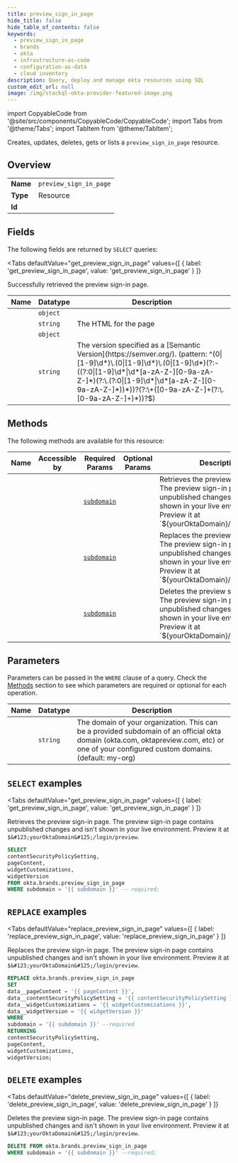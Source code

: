 ```yaml
--- 
title: preview_sign_in_page
hide_title: false
hide_table_of_contents: false
keywords:
  - preview_sign_in_page
  - brands
  - okta
  - infrastructure-as-code
  - configuration-as-data
  - cloud inventory
description: Query, deploy and manage okta resources using SQL
custom_edit_url: null
image: /img/stackql-okta-provider-featured-image.png
---
```


import CopyableCode from '@site/src/components/CopyableCode/CopyableCode';
import Tabs from '@theme/Tabs';
import TabItem from '@theme/TabItem';

Creates, updates, deletes, gets or lists a <code>preview_sign_in_page</code> resource.

## Overview
<table><tbody>
<tr><td><b>Name</b></td><td><code>preview_sign_in_page</code></td></tr>
<tr><td><b>Type</b></td><td>Resource</td></tr>
<tr><td><b>Id</b></td><td><CopyableCode code="okta.brands.preview_sign_in_page" /></td></tr>
</tbody></table>

## Fields

The following fields are returned by `SELECT` queries:

<Tabs
    defaultValue="get_preview_sign_in_page"
    values={[
        { label: 'get_preview_sign_in_page', value: 'get_preview_sign_in_page' }
    ]}
>
<TabItem value="get_preview_sign_in_page">

Successfully retrieved the preview sign-in page.

<table>
<thead>
    <tr>
    <th>Name</th>
    <th>Datatype</th>
    <th>Description</th>
    </tr>
</thead>
<tbody>
<tr>
    <td><CopyableCode code="contentSecurityPolicySetting" /></td>
    <td><code>object</code></td>
    <td></td>
</tr>
<tr>
    <td><CopyableCode code="pageContent" /></td>
    <td><code>string</code></td>
    <td>The HTML for the page</td>
</tr>
<tr>
    <td><CopyableCode code="widgetCustomizations" /></td>
    <td><code>object</code></td>
    <td></td>
</tr>
<tr>
    <td><CopyableCode code="widgetVersion" /></td>
    <td><code>string</code></td>
    <td>The version specified as a [Semantic Version](https://semver.org/). (pattern: ^(0|[1-9]\d*)\.(0|[1-9]\d*)\.(0|[1-9]\d*)(?:-((?:0|[1-9]\d*|\d*[a-zA-Z-][0-9a-zA-Z-]*)(?:\.(?:0|[1-9]\d*|\d*[a-zA-Z-][0-9a-zA-Z-]*))*))?(?:\+([0-9a-zA-Z-]+(?:\.[0-9a-zA-Z-]+)*))?$)</td>
</tr>
</tbody>
</table>
</TabItem>
</Tabs>

## Methods

The following methods are available for this resource:

<table>
<thead>
    <tr>
    <th>Name</th>
    <th>Accessible by</th>
    <th>Required Params</th>
    <th>Optional Params</th>
    <th>Description</th>
    </tr>
</thead>
<tbody>
<tr>
    <td><a href="#get_preview_sign_in_page"><CopyableCode code="get_preview_sign_in_page" /></a></td>
    <td><CopyableCode code="select" /></td>
    <td><a href="#parameter-subdomain"><code>subdomain</code></a></td>
    <td></td>
    <td>Retrieves the preview sign-in page. The preview sign-in page contains unpublished changes and isn't shown in your live environment. Preview it at `$&#123;yourOktaDomain&#125;/login/preview`.</td>
</tr>
<tr>
    <td><a href="#replace_preview_sign_in_page"><CopyableCode code="replace_preview_sign_in_page" /></a></td>
    <td><CopyableCode code="replace" /></td>
    <td><a href="#parameter-subdomain"><code>subdomain</code></a></td>
    <td></td>
    <td>Replaces the preview sign-in page. The preview sign-in page contains unpublished changes and isn't shown in your live environment. Preview it at `$&#123;yourOktaDomain&#125;/login/preview`.</td>
</tr>
<tr>
    <td><a href="#delete_preview_sign_in_page"><CopyableCode code="delete_preview_sign_in_page" /></a></td>
    <td><CopyableCode code="delete" /></td>
    <td><a href="#parameter-subdomain"><code>subdomain</code></a></td>
    <td></td>
    <td>Deletes the preview sign-in page. The preview sign-in page contains unpublished changes and isn't shown in your live environment. Preview it at `$&#123;yourOktaDomain&#125;/login/preview`.</td>
</tr>
</tbody>
</table>

## Parameters

Parameters can be passed in the `WHERE` clause of a query. Check the [Methods](#methods) section to see which parameters are required or optional for each operation.

<table>
<thead>
    <tr>
    <th>Name</th>
    <th>Datatype</th>
    <th>Description</th>
    </tr>
</thead>
<tbody>
<tr id="parameter-subdomain">
    <td><CopyableCode code="subdomain" /></td>
    <td><code>string</code></td>
    <td>The domain of your organization. This can be a provided subdomain of an official okta domain (okta.com, oktapreview.com, etc) or one of your configured custom domains. (default: my-org)</td>
</tr>
</tbody>
</table>

## `SELECT` examples

<Tabs
    defaultValue="get_preview_sign_in_page"
    values={[
        { label: 'get_preview_sign_in_page', value: 'get_preview_sign_in_page' }
    ]}
>
<TabItem value="get_preview_sign_in_page">

Retrieves the preview sign-in page. The preview sign-in page contains unpublished changes and isn't shown in your live environment. Preview it at `$&#123;yourOktaDomain&#125;/login/preview`.

```sql
SELECT
contentSecurityPolicySetting,
pageContent,
widgetCustomizations,
widgetVersion
FROM okta.brands.preview_sign_in_page
WHERE subdomain = '{{ subdomain }}' -- required;
```
</TabItem>
</Tabs>


## `REPLACE` examples

<Tabs
    defaultValue="replace_preview_sign_in_page"
    values={[
        { label: 'replace_preview_sign_in_page', value: 'replace_preview_sign_in_page' }
    ]}
>
<TabItem value="replace_preview_sign_in_page">

Replaces the preview sign-in page. The preview sign-in page contains unpublished changes and isn't shown in your live environment. Preview it at `$&#123;yourOktaDomain&#125;/login/preview`.

```sql
REPLACE okta.brands.preview_sign_in_page
SET 
data__pageContent = '{{ pageContent }}',
data__contentSecurityPolicySetting = '{{ contentSecurityPolicySetting }}',
data__widgetCustomizations = '{{ widgetCustomizations }}',
data__widgetVersion = '{{ widgetVersion }}'
WHERE 
subdomain = '{{ subdomain }}' --required
RETURNING
contentSecurityPolicySetting,
pageContent,
widgetCustomizations,
widgetVersion;
```
</TabItem>
</Tabs>


## `DELETE` examples

<Tabs
    defaultValue="delete_preview_sign_in_page"
    values={[
        { label: 'delete_preview_sign_in_page', value: 'delete_preview_sign_in_page' }
    ]}
>
<TabItem value="delete_preview_sign_in_page">

Deletes the preview sign-in page. The preview sign-in page contains unpublished changes and isn't shown in your live environment. Preview it at `$&#123;yourOktaDomain&#125;/login/preview`.

```sql
DELETE FROM okta.brands.preview_sign_in_page
WHERE subdomain = '{{ subdomain }}' --required;
```
</TabItem>
</Tabs>
